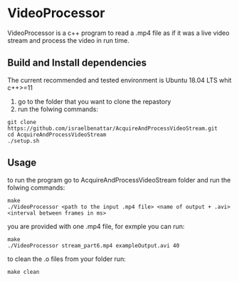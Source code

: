 # VideoProcessor

VideoProcessor is a c++ program to read a .mp4 file as if it was
a live video stream and process the video in run time.

## Build and Install dependencies
The current recommended and tested environment is Ubuntu 18.04 LTS whit c++>=11
1) go to the folder that you want to clone the repastory
2) run the folwing commands:
```
git clone https://github.com/israelbenattar/AcquireAndProcessVideoStream.git
cd AcquireAndProcessVideoStream
./setup.sh
```
## Usage
to run the program go to AcquireAndProcessVideoStream folder and run the folwing commands:
```
make
./VideoProcessor <path to the input .mp4 file> <name of output + .avi> <interval between frames in ms>
```
you are provided with one .mp4 file, for exmple you can run:
```
make
./VideoProcessor stream_part6.mp4 exampleOutput.avi 40
``` 
to clean the .o files from your folder run:
```
make clean
```

